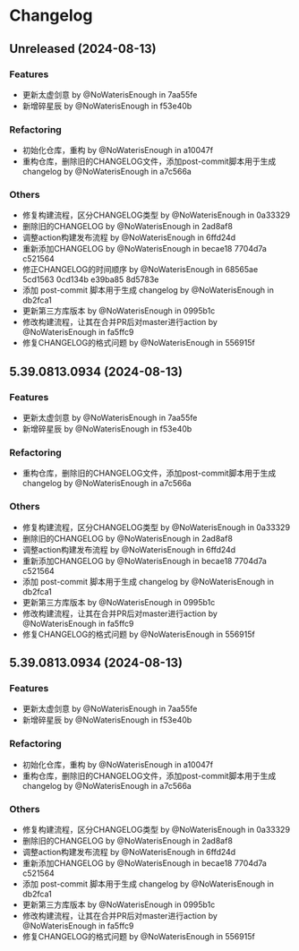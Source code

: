 # Changelog

## Unreleased (2024-08-13)

### Features
- 更新太虚剑意 by @NoWaterisEnough in 7aa55fe
- 新增碎星辰 by @NoWaterisEnough in f53e40b

### Refactoring
- 初始化仓库，重构 by @NoWaterisEnough in a10047f
- 重构仓库，删除旧的CHANGELOG文件，添加post-commit脚本用于生成changelog by @NoWaterisEnough in a7c566a

### Others
- 修复构建流程，区分CHANGELOG类型 by @NoWaterisEnough in 0a33329
- 删除旧的CHANGELOG by @NoWaterisEnough in 2ad8af8
- 调整action构建发布流程 by @NoWaterisEnough in 6ffd24d
- 重新添加CHANGELOG by @NoWaterisEnough in becae18 7704d7a c521564
- 修正CHANGELOG的时间顺序 by @NoWaterisEnough in 68565ae 5cd1563 0cd134b e39ba85 8d5783e
- 添加 post-commit 脚本用于生成 changelog by @NoWaterisEnough in db2fca1
- 更新第三方库版本 by @NoWaterisEnough in 0995b1c
- 修改构建流程，让其在合并PR后对master进行action by @NoWaterisEnough in fa5ffc9
- 修复CHANGELOG的格式问题 by @NoWaterisEnough in 556915f

## 5.39.0813.0934 (2024-08-13)

### Features
- 更新太虚剑意 by @NoWaterisEnough in 7aa55fe
- 新增碎星辰 by @NoWaterisEnough in f53e40b

### Refactoring
- 重构仓库，删除旧的CHANGELOG文件，添加post-commit脚本用于生成changelog by @NoWaterisEnough in a7c566a

### Others
- 修复构建流程，区分CHANGELOG类型 by @NoWaterisEnough in 0a33329
- 删除旧的CHANGELOG by @NoWaterisEnough in 2ad8af8
- 调整action构建发布流程 by @NoWaterisEnough in 6ffd24d
- 重新添加CHANGELOG by @NoWaterisEnough in becae18 7704d7a c521564
- 添加 post-commit 脚本用于生成 changelog by @NoWaterisEnough in db2fca1
- 更新第三方库版本 by @NoWaterisEnough in 0995b1c
- 修改构建流程，让其在合并PR后对master进行action by @NoWaterisEnough in fa5ffc9
- 修复CHANGELOG的格式问题 by @NoWaterisEnough in 556915f

## 5.39.0813.0934 (2024-08-13)

### Features
- 更新太虚剑意 by @NoWaterisEnough in 7aa55fe
- 新增碎星辰 by @NoWaterisEnough in f53e40b

### Refactoring
- 初始化仓库，重构 by @NoWaterisEnough in a10047f
- 重构仓库，删除旧的CHANGELOG文件，添加post-commit脚本用于生成changelog by @NoWaterisEnough in a7c566a

### Others
- 修复构建流程，区分CHANGELOG类型 by @NoWaterisEnough in 0a33329
- 删除旧的CHANGELOG by @NoWaterisEnough in 2ad8af8
- 调整action构建发布流程 by @NoWaterisEnough in 6ffd24d
- 重新添加CHANGELOG by @NoWaterisEnough in becae18 7704d7a c521564
- 添加 post-commit 脚本用于生成 changelog by @NoWaterisEnough in db2fca1
- 更新第三方库版本 by @NoWaterisEnough in 0995b1c
- 修改构建流程，让其在合并PR后对master进行action by @NoWaterisEnough in fa5ffc9
- 修复CHANGELOG的格式问题 by @NoWaterisEnough in 556915f

